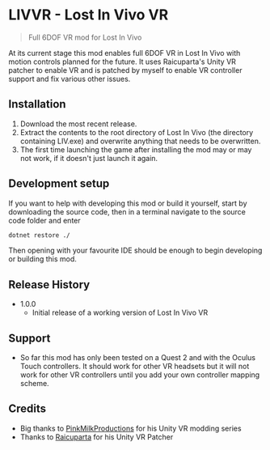 # LIVVR - Lost In Vivo VR
> Full 6DOF VR mod for Lost In Vivo

<!-- [![Build Status][travis-image]][travis-url]
[![Downloads Stats][npm-downloads]][npm-url] -->

At its current stage this mod enables full 6DOF VR in Lost In Vivo with motion controls planned for the future. It uses Raicuparta's Unity VR patcher to enable VR and is patched by myself to enable VR controller support and fix various other issues.



## Installation

1. Download the most recent release.
2. Extract the contents to the root directory of Lost In Vivo (the directory containing LIV.exe) and overwrite anything that needs to be overwritten.
3. The first time launching the game after installing the mod may or may not work, if it doesn't just launch it again.


## Development setup

If you want to help with developing this mod or build it yourself, start by downloading the source code, then in a terminal navigate to the source code folder and enter

```sh
dotnet restore ./
```

Then opening with your favourite IDE should be enough to begin developing or building this mod.


## Release History

* 1.0.0
    * Initial release of a working version of Lost In Vivo VR

## Support

* So far this mod has only been tested on a Quest 2 and with the Oculus Touch controllers. It should work for other VR headsets but it will not work for other VR controllers until you add your own controller mapping scheme.


## Credits

* Big thanks to [PinkMilkProductions](https://www.youtube.com/channel/UCvZLpwlyxn6lFYXKsBl6qHg) for his Unity VR modding series 
* Thanks to [Raicuparta](https://github.com/Raicuparta) for his Unity VR Patcher

<!-- Markdown link & img dfn's -->
<!-- [npm-image]: https://img.shields.io/npm/v/datadog-metrics.svg?style=flat-square
[npm-url]: https://npmjs.org/package/datadog-metrics
[npm-downloads]: https://img.shields.io/npm/dm/datadog-metrics.svg?style=flat-square
[travis-image]: https://img.shields.io/travis/dbader/node-datadog-metrics/master.svg?style=flat-square
[travis-url]: https://travis-ci.org/dbader/node-datadog-metrics
[wiki]: https://github.com/yourname/yourproject/wiki -->
